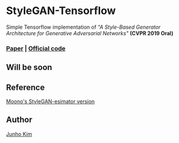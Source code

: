 # StyleGAN-Tensorflow
Simple Tensorflow implementation of *"A Style-Based Generator Architecture for Generative Adversarial Networks"* **(CVPR 2019 Oral)**

### [Paper](https://arxiv.org/abs/1812.04948) | [Official code](https://github.com/NVlabs/stylegan)

## Will be soon

## Reference
[Moono's StyleGAN-esimator version](https://github.com/moono/stylegan-reproduced)

## Author
[Junho Kim](http://bit.ly/jhkim_ai)
